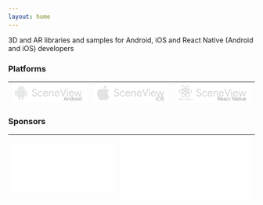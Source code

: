 ```yaml
---
layout: home
---
```

3D and AR libraries and samples for Android, iOS and React Native (Android and iOS) developers

### Platforms

| [![Logo SceneView Android](/assets/img/logos/android/logo_link.png)](https://github.com/SceneView/sceneform-android) | [![Logo SceneView iOS](/assets/img/logos/ios/logo_link.png)](https://github.com/SceneView/sceneform-ios) | [![Logo SceneView React Native](/assets/img/logos/react-native/logo_link.png)](https://github.com/SceneView/react-native-sceneform) |
| - | - | - |

### Sponsors

| [![Logo DigitalMate](/assets/img/sponsors/digitalmate.png)](https://www.digitalmate.fr/) | [![Logo Netpipe](/assets/img/sponsors/netpipe.png)](https://www.netpipe.io/) |
| - | - |
